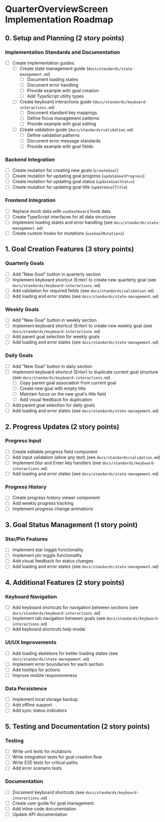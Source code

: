 # QuarterOverviewScreen Implementation Roadmap

## 0. Setup and Planning (2 story points)

### Implementation Standards and Documentation

- [ ] Create implementation guides:
  - [ ] Create state management guide (`docs/standards/state-management.md`)
    - [ ] Document loading states
    - [ ] Document error handling
    - [ ] Provide example with goal creation
    - [ ] Add TypeScript utility types
  - [ ] Create keyboard interactions guide (`docs/standards/keyboard-interactions.md`)
    - [ ] Document standard key mappings
    - [ ] Define focus management patterns
    - [ ] Provide example with goal editing
  - [ ] Create validation guide (`docs/standards/validation.md`)
    - [ ] Define validation patterns
    - [ ] Document error message standards
    - [ ] Provide example with goal fields

### Backend Integration

- [ ] Create mutation for creating new goals (`createGoal`)
- [ ] Create mutation for updating goal progress (`updateGoalProgress`)
- [ ] Create mutation for updating goal status (`updateGoalStatus`)
- [ ] Create mutation for updating goal title (`updateGoalTitle`)

### Frontend Integration

- [ ] Replace mock data with `useDashboard` hook data
- [ ] Create TypeScript interfaces for all data structures
- [ ] Implement loading states and error handling (see `docs/standards/state-management.md`)
- [ ] Create custom hooks for mutations (`useGoalMutations`)

## 1. Goal Creation Features (3 story points)

### Quarterly Goals

- [ ] Add "New Goal" button in quarterly section
- [ ] Implement keyboard shortcut (Enter) to create new quarterly goal (see `docs/standards/keyboard-interactions.md`)
- [ ] Add validation for required fields (see `docs/standards/validation.md`)
- [ ] Add loading and error states (see `docs/standards/state-management.md`)

### Weekly Goals

- [ ] Add "New Goal" button in weekly section
- [ ] Implement keyboard shortcut (Enter) to create new weekly goal (see `docs/standards/keyboard-interactions.md`)
- [ ] Add parent goal selection for weekly goals
- [ ] Add loading and error states (see `docs/standards/state-management.md`)

### Daily Goals

- [ ] Add "New Goal" button in daily section
- [ ] Implement keyboard shortcut (Enter) to duplicate current goal structure (see `docs/standards/keyboard-interactions.md`)
  - [ ] Copy parent goal association from current goal
  - [ ] Create new goal with empty title
  - [ ] Maintain focus on the new goal's title field
  - [ ] Add visual feedback for duplication
- [ ] Add parent goal selection for daily goals
- [ ] Add loading and error states (see `docs/standards/state-management.md`)

## 2. Progress Updates (2 story points)

### Progress Input

- [ ] Create editable progress field component
- [ ] Add input validation (allow any text) (see `docs/standards/validation.md`)
- [ ] Implement blur and Enter key handlers (see `docs/standards/keyboard-interactions.md`)
- [ ] Add loading and error states (see `docs/standards/state-management.md`)

### Progress History

- [ ] Create progress history viewer component
- [ ] Add weekly progress tracking
- [ ] Implement progress change animations

## 3. Goal Status Management (1 story point)

### Star/Pin Features

- [ ] Implement star toggle functionality
- [ ] Implement pin toggle functionality
- [ ] Add visual feedback for status changes
- [ ] Add loading and error states (see `docs/standards/state-management.md`)

## 4. Additional Features (2 story points)

### Keyboard Navigation

- [ ] Add keyboard shortcuts for navigation between sections (see `docs/standards/keyboard-interactions.md`)
- [ ] Implement tab navigation between goals (see `docs/standards/keyboard-interactions.md`)
- [ ] Add keyboard shortcuts help modal

### UI/UX Improvements

- [ ] Add loading skeletons for better loading states (see `docs/standards/state-management.md`)
- [ ] Implement error boundaries for each section
- [ ] Add tooltips for actions
- [ ] Improve mobile responsiveness

### Data Persistence

- [ ] Implement local storage backup
- [ ] Add offline support
- [ ] Add sync status indicators

## 5. Testing and Documentation (2 story points)

### Testing

- [ ] Write unit tests for mutations
- [ ] Write integration tests for goal creation flow
- [ ] Write E2E tests for critical paths
- [ ] Add error scenario tests

### Documentation

- [ ] Document keyboard shortcuts (see `docs/standards/keyboard-interactions.md`)
- [ ] Create user guide for goal management
- [ ] Add inline code documentation
- [ ] Update API documentation
